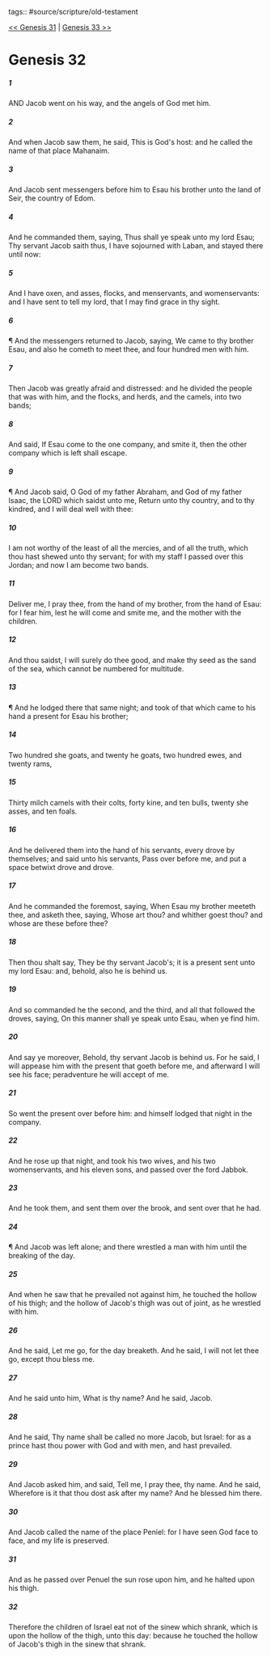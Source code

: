 tags:: #source/scripture/old-testament

[<< Genesis 31](/old-testament/01_Genesis/Genesis_31.md) | [Genesis 33 >>](/old-testament/01_Genesis/Genesis_33.md)

# Genesis 32

##### 1

AND Jacob went on his way, and the angels of God met him.

##### 2

And when Jacob saw them, he said, This is God's host: and he called the name of that place Mahanaim.

##### 3

And Jacob sent messengers before him to Esau his brother unto the land of Seir, the country of Edom.

##### 4

And he commanded them, saying, Thus shall ye speak unto my lord Esau; Thy servant Jacob saith thus, I have sojourned with Laban, and stayed there until now:

##### 5

And I have oxen, and asses, flocks, and menservants, and womenservants: and I have sent to tell my lord, that I may find grace in thy sight.

##### 6

¶ And the messengers returned to Jacob, saying, We came to thy brother Esau, and also he cometh to meet thee, and four hundred men with him.

##### 7

Then Jacob was greatly afraid and distressed: and he divided the people that was with him, and the flocks, and herds, and the camels, into two bands;

##### 8

And said, If Esau come to the one company, and smite it, then the other company which is left shall escape.

##### 9

¶ And Jacob said, O God of my father Abraham, and God of my father Isaac, the LORD which saidst unto me, Return unto thy country, and to thy kindred, and I will deal well with thee:

##### 10

I am not worthy of the least of all the mercies, and of all the truth, which thou hast shewed unto thy servant; for with my staff I passed over this Jordan; and now I am become two bands.

##### 11

Deliver me, I pray thee, from the hand of my brother, from the hand of Esau: for I fear him, lest he will come and smite me, and the mother with the children.

##### 12

And thou saidst, I will surely do thee good, and make thy seed as the sand of the sea, which cannot be numbered for multitude.

##### 13

¶ And he lodged there that same night; and took of that which came to his hand a present for Esau his brother;

##### 14

Two hundred she goats, and twenty he goats, two hundred ewes, and twenty rams,

##### 15

Thirty milch camels with their colts, forty kine, and ten bulls, twenty she asses, and ten foals.

##### 16

And he delivered them into the hand of his servants, every drove by themselves; and said unto his servants, Pass over before me, and put a space betwixt drove and drove.

##### 17

And he commanded the foremost, saying, When Esau my brother meeteth thee, and asketh thee, saying, Whose art thou? and whither goest thou? and whose are these before thee?

##### 18

Then thou shalt say, They be thy servant Jacob's; it is a present sent unto my lord Esau: and, behold, also he is behind us.

##### 19

And so commanded he the second, and the third, and all that followed the droves, saying, On this manner shall ye speak unto Esau, when ye find him.

##### 20

And say ye moreover, Behold, thy servant Jacob is behind us. For he said, I will appease him with the present that goeth before me, and afterward I will see his face; peradventure he will accept of me.

##### 21

So went the present over before him: and himself lodged that night in the company.

##### 22

And he rose up that night, and took his two wives, and his two womenservants, and his eleven sons, and passed over the ford Jabbok.

##### 23

And he took them, and sent them over the brook, and sent over that he had.

##### 24

¶ And Jacob was left alone; and there wrestled a man with him until the breaking of the day.

##### 25

And when he saw that he prevailed not against him, he touched the hollow of his thigh; and the hollow of Jacob's thigh was out of joint, as he wrestled with him.

##### 26

And he said, Let me go, for the day breaketh. And he said, I will not let thee go, except thou bless me.

##### 27

And he said unto him, What is thy name? And he said, Jacob.

##### 28

And he said, Thy name shall be called no more Jacob, but Israel: for as a prince hast thou power with God and with men, and hast prevailed.

##### 29

And Jacob asked him, and said, Tell me, I pray thee, thy name. And he said, Wherefore is it that thou dost ask after my name? And he blessed him there.

##### 30

And Jacob called the name of the place Peniel: for I have seen God face to face, and my life is preserved.

##### 31

And as he passed over Penuel the sun rose upon him, and he halted upon his thigh.

##### 32

Therefore the children of Israel eat not of the sinew which shrank, which is upon the hollow of the thigh, unto this day: because he touched the hollow of Jacob's thigh in the sinew that shrank.
